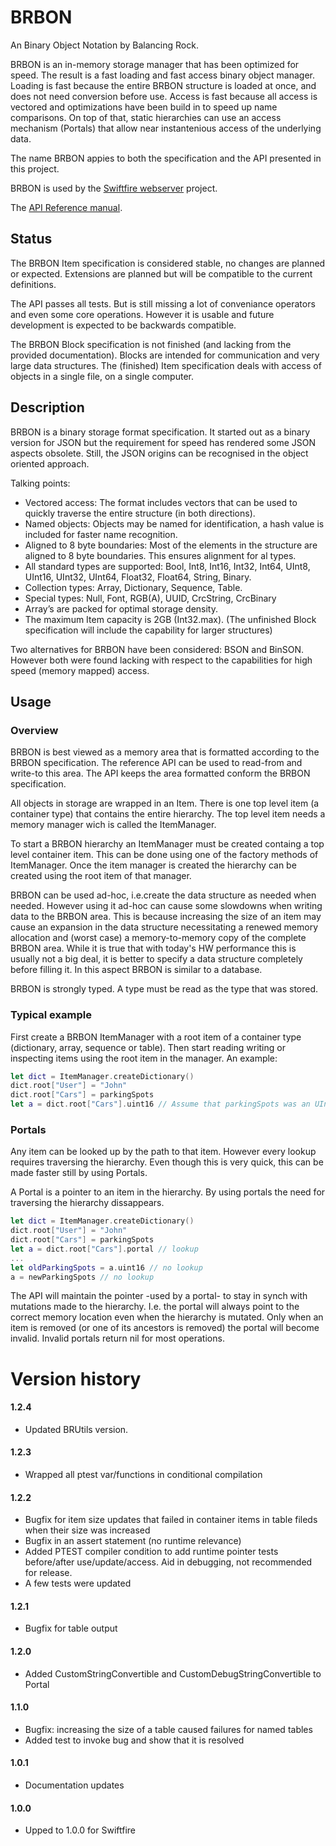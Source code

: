 # BRBON

An Binary Object Notation by Balancing Rock.

BRBON is an in-memory storage manager that has been optimized for speed. The result is a fast loading and fast access binary object manager. Loading is fast because the entire BRBON structure is loaded at once, and does not need conversion before use. Access is fast because all access is vectored and optimizations have been build in to speed up name comparisons. On top of that, static hierarchies can use an access mechanism (Portals) that allow near instantenious access of the underlying data.

The name BRBON appies to both the specification and the API presented in this project.

BRBON is used by the [Swiftfire webserver](http://swiftfire.nl) project.

The [API Reference manual](http://swiftfire.nl/projects/brbon/reference/index.html).

## Status

The BRBON Item specification is considered stable, no changes are planned or expected. Extensions are planned but will be compatible to the current definitions.

The API passes all tests. But is still missing a lot of conveniance operators and even some core operations. However it is usable and future development is expected to be backwards compatible.

The BRBON Block specification is not finished (and lacking from the provided documentation). Blocks are intended for communication and very large data structures. The (finished) Item specification deals with access of objects in a single file, on a single computer.

## Description

BRBON is a binary storage format specification. It started out as a binary version for JSON but the requirement for speed has rendered some JSON aspects obsolete. Still, the JSON origins can be recognised in the object oriented approach.

Talking points:

- Vectored access: The format includes vectors that can be used to quickly traverse the entire structure (in both directions).
- Named objects: Objects may be named for identification, a hash value is included for faster name recognition.
- Aligned to 8 byte boundaries: Most of the elements in the structure are aligned to 8 byte boundaries. This ensures alignment for al types.
- All standard types are supported: Bool, Int8, Int16, Int32, Int64, UInt8, UInt16, UInt32, UInt64, Float32, Float64, String, Binary.
- Collection types: Array, Dictionary, Sequence, Table.
- Special types: Null, Font, RGB(A), UUID, CrcString, CrcBinary
- Array’s are packed for optimal storage density.
- The maximum Item capacity is 2GB (Int32.max). (The unfinished Block specification will include the capability for larger structures)

Two alternatives for BRBON have been considered: BSON and BinSON. However both were found lacking with respect to the capabilities for high speed (memory mapped) access.

## Usage

### Overview

BRBON is best viewed as a memory area that is formatted according to the BRBON specification. The reference API can be used to read-from and write-to this area. The API keeps the area formatted conform the BRBON specification.

All objects in storage are wrapped in an Item. There is one top level item (a container type) that contains the entire hierarchy. The top level item needs a memory manager wich is called the ItemManager.

To start a BRBON hierarchy an ItemManager must be created containg a top level container item. This can be done using one of the factory methods of ItemManager. Once the item manager is created the hierarchy can be created using the root item of that manager.

BRBON can be used ad-hoc, i.e.create the data structure as needed when needed. However using it ad-hoc can cause some slowdowns when writing data to the BRBON area. This is because increasing the size of an item may cause an expansion in the data structure necessitating a renewed memory allocation and (worst case) a memory-to-memory copy of the complete BRBON area. While it is true that with today's HW performance this is usually not a big deal, it is better to specify a data structure completely before filling it. In this aspect BRBON is similar to a database.

BRBON is strongly typed. A type must be read as the type that was stored.

### Typical example

First create a BRBON ItemManager with a root item of a container type (dictionary, array, sequence or table). Then start reading writing or inspecting items using the root item in the manager. An example:

````swift
let dict = ItemManager.createDictionary()
dict.root["User"] = "John"
dict.root["Cars"] = parkingSpots
let a = dict.root["Cars"].uint16 // Assume that parkingSpots was an UInt16
````    

### Portals

Any item can be looked up by the path to that item. However every lookup requires traversing the hierarchy. Even though this is very quick, this can be made faster still by using Portals.

A Portal is a pointer to an item in the hierarchy. By using portals the need for traversing the hierarchy dissappears.

````swift
let dict = ItemManager.createDictionary()
dict.root["User"] = "John"
dict.root["Cars"] = parkingSpots
let a = dict.root["Cars"].portal // lookup
...
let oldParkingSpots = a.uint16 // no lookup
a = newParkingSpots // no lookup
````

The API will maintain the pointer -used by a portal- to stay in synch with mutations made to the hierarchy. I.e. the portal will always point to the correct memory location even when the hierarchy is mutated. Only when an item is removed (or one of its ancestors is removed) the portal will become invalid. Invalid portals return nil for most operations.

# Version history

#### 1.2.4

- Updated BRUtils version.

#### 1.2.3

- Wrapped all ptest var/functions in conditional compilation

#### 1.2.2

- Bugfix for item size updates that failed in container items in table fileds when their size was increased
- Bugfix in an assert statement (no runtime relevance)
- Added PTEST compiler condition to add runtime pointer tests before/after use/update/access. Aid in debugging, not recommended for release.
- A few tests were updated

#### 1.2.1

- Bugfix for table output

#### 1.2.0

- Added CustomStringConvertible and CustomDebugStringConvertible to Portal

#### 1.1.0

- Bugfix: increasing the size of a table caused failures for named tables
- Added test to invoke bug and show that it is resolved

#### 1.0.1

- Documentation updates

#### 1.0.0

- Upped to 1.0.0 for Swiftfire

